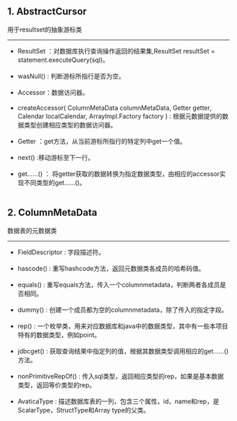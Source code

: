 ## 1. AbstractCursor
用于resultset的抽象游标类

---
* ResultSet ：对数据库执行查询操作返回的结果集,ResultSet resultSet = statement.executeQuery(sql)。<br/><br/>
* wasNull() : 判断游标所指行是否为空。<br/><br/>
* Accessor：数据访问器。<br/><br/>
* createAccessor(
  ColumnMetaData columnMetaData,
  Getter getter,
  Calendar localCalendar,
  ArrayImpl.Factory factory
  ) : 根据元数据提供的数据类型创建相应类型的数据访问器。<br/><br/>
* Getter ：get方法，从当前游标所指行的特定列中get一个值。<br/><br/>
* next() :移动游标至下一行。<br/><br/>
* get……() ： 将getter获取的数据转换为指定数据类型，由相应的accessor实现不同类型的get……()。<br/><br/>
## 2. ColumnMetaData
数据表的元数据类

---
* FieldDescriptor : 字段描述符。<br/><br/>
* hascode() : 重写hashcode方法，返回元数据类各成员的哈希码值。<br/><br/>
* equals() : 重写equals方法，传入一个columnmetadata，判断两者各成员是否相同。<br/><br/>
* dummy() : 创建一个成员都为空的columnmetadata，除了传入的指定字段。<br/><br/>
* rep() : 一个枚举类，用来对应数据库和java中的数据类型，其中有一些本项目特有的数据类型，例如point。<br/><br/>
* jdbcget() : 获取查询结果中指定列的值，根据其数据类型调用相应的get……()方法。<br/><br/>
* nonPrimitiveRepOf() : 传入sql类型，返回相应类型的rep，如果是基本数据类型，返回等价类型的rep。<br/><br/>
* AvaticaType : 描述数据库表的一列，包含三个属性，id，name和rep，是ScalarType，StructType和Array type的父类。<br/><br/>